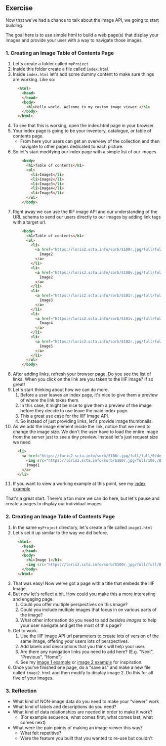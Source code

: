
## Exercise

Now that we've had a chance to talk about the image API, we going to start building.

The goal here is to use simple html to build a web page(s) that display your images and provide your user with a way to navigate those images.


### 1. Creating an Image Table of Contents Page

1. Let's create a folder called `myProject`
1. Inside this folder create a file called `index.html`
1. Inside `index.html` let's add some dummy content to make sure things are working. Like so:
    ```html
      <html>
        <head>
        </head>
        <body>
          <h1>Hello world. Welcome to my custom image viewer.</h1>
        </body>
      </html>
    ```
1. To see that this is working, open the index.html page in your browser.
1. Your index page is going to be your inventory, catalogue, or table of contents page. 
   * From here your users can get an overview of the collection and then navigate to other pages dedicated to each picture.
1. So let's start modifying our index page with a simple list of our images
    ```html
        <body>
          <h1>Table of contents</h1>
          <ul>
            <li>Image1</li>
            <li>Image2</li>
            <li>Image3</li>
            <li>Image4</li>
            <li>Image5</li>
          </ul>
        </body>
    ```
1. Right away we can use the IIIF image API and our understanding of the URL schema to send our users directly to our images by adding link tags with a target url.
    ```html
        <body>
          <h1>Table of contents</h1>
          <ul>
            <li>
              <a href="https://loris2.scta.info/sorb/S100r.jpg/full/full/0/default.jpg">
                Image2
              </a>
            </li>
            <li>
              <a href="https://loris2.scta.info/sorb/S100v.jpg/full/full/0/default.jpg">
                Image2
              </a>
            </li>
            <li>
              <a href="https://loris2.scta.info/sorb/S101r.jpg/full/full/0/default.jpg">
                Image3
              </a>
            </li>
            <li>
              <a href="https://loris2.scta.info/sorb/S101v.jpg/full/full/0/default.jpg">
                Image4
              </a>
            </li>
            <li>
              <a href="https://loris2.scta.info/sorb/S102r.jpg/full/full/0/default.jpg">
                Image5
              </a>
            </li>
          </ul>
        </body>
    ```
1. After adding links, refresh your browser page. Do you see the list of links. When you click on the link are you taken to the IIIF image? If so great!
1. Let's start thinking about how we can do more. 
   1. Before a user leaves an index page, it's nice to give them a preview of where the link takes them. 
   2. In this case, it might be nice to give them a preview of the image before they decide to use leave the main index page.
   3. This a great use case for the IIIF Image API.
   4. So instead of just providing links, let's provide image thumbnails.
1. As we add the image element inside the link, notice that we need to change the image size. We don't the user have to load the entire image from the server just to see a tiny preview. Instead let's just request size we need
    ```html
      <li>
        <a href="https://loris2.scta.info/sorb/S100r.jpg/full/full/0/default.jpg">
          <img src="https://loris2.scta.info/sorb/S100r.jpg/full/100,/0/default.jpg">
          Image1
        </a>
      </li>
    ```
2. If you want to view a working example at this point, see my <a href="custom-viewer-demos/example1.html" target="_blank">index example</a>

That's a great start. There's a ton more we can do here, but let's pause and create a pages to display our individual images.

### 2. Creating an Image Table of Contents Page

1. In the same `myProject` directory, let's create a file called `image1.html`
2. Let's set it up similar to the way we did before.
    ```html
      <html>
        <head>
        </head>
        <body>
          <h1>Image 1</h1>
          <img src="https://loris2.scta.info/sorb/S100r.jpg/full/full/0/default.jpg">
        </body>
      </html>
    ```
3. That was easy! Now we've got a page with a title that embeds the IIIF Image.
4. But now let's reflect a bit. How could you make this a more interesting and engaging page.
   1. Could you offer multiple perspectives on this image? 
   2. Could you include multiple images that focus in on various parts of the image?
   3. What other information do you need to add *besides images* to help your user navigate and get the most of this page?
5. Get to work. 
   1. Use the IIIF Image API url parameters to create lots of version of the same image, offering your users lots of perspectives. 
   2. Add labels and descriptions that you think will help your user.
   3. Are there any navigation links you need to add here? (E.g. "Next", "Previous", "Home")
   4. See my <a href="custom-viewer-demos/image1.html" target="_blank">image 1 example</a> or <a href="custom-viewer-demos/image2.html" target="_blank">image 2 example</a> for inspiration.
6. Once you've finished one page, do a "save as" and make a new file called `image2.html` and then modify to display image 2. Do this for all five of your images.

### 3. Reflection

* What kind of NON-image data do you need to make your “viewer” work
* What kind of labels and descriptions do you need?
* What kind of data relationships are needed in order to make it work?
  * (For example sequence, what comes first, what comes last, what comes next)
* What were the pain points of making an image viewer this way?
  * What felt repetitive?
  * Were the feature you built that you wanted to re-use but couldn't
  

